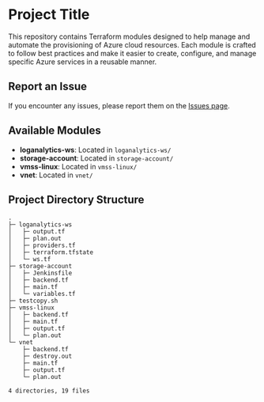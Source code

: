 # Project Title

This repository contains Terraform modules designed to help manage and automate the provisioning of Azure cloud resources. Each module is crafted to follow best practices and make it easier to create, configure, and manage specific Azure services in a reusable manner.

## Report an Issue

If you encounter any issues, please report them on the [Issues page](https://github.com/yourusername/yourrepository/issues).
## Available Modules

* **loganalytics-ws**: Located in `loganalytics-ws/`
* **storage-account**: Located in `storage-account/`
* **vmss-linux**: Located in `vmss-linux/`
* **vnet**: Located in `vnet/`

## Project Directory Structure
```
.
├─ loganalytics-ws
│   ├─ output.tf
│   ├─ plan.out
│   ├─ providers.tf
│   ├─ terraform.tfstate
│   └─ ws.tf
├─ storage-account
│   ├─ Jenkinsfile
│   ├─ backend.tf
│   ├─ main.tf
│   └─ variables.tf
├─ testcopy.sh
├─ vmss-linux
│   ├─ backend.tf
│   ├─ main.tf
│   ├─ output.tf
│   └─ plan.out
└─ vnet
    ├─ backend.tf
    ├─ destroy.out
    ├─ main.tf
    ├─ output.tf
    └─ plan.out

4 directories, 19 files
```
